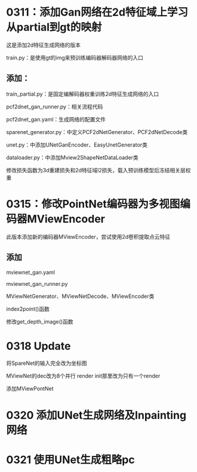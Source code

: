 # 0311：添加Gan网络在2d特征域上学习从partial到gt的映射
这是添加2d特征生成网络的版本

train.py：是使用gt的img来预训练编码器解码器网络的入口

## 添加：

train_partial.py：是固定编解码器权重训练2d特征生成网络的入口

pcf2dnet_gan_runner.py：相关流程代码

pcf2dnet_gan.yaml：生成网络的配置文件

sparenet_generator.py：中定义PCF2dNetGenerator、PCF2dNetDecode类

unet.py：中添加UNetGanEncoder、EasyUnetGenerator类

dataloader.py：中添加Mview2ShapeNetDataLoader类

修改损失函数为3d重建损失和2d特征域l2损失，载入预训练模型后冻结相关层权重

# 0315：修改PointNet编码器为多视图编码器MViewEncoder

此版本添加新的编码器MViewEncoder，尝试使用2d卷积提取点云特征

## 添加

mviewnet_gan.yaml

mviewnet_gan_runner.py

MViewNetGenerator、MViewNetDecode、MViewEncoder类

index2point()函数

修改get_depth_image()函数


# 0318 Update

将SpareNet的输入完全改为坐标图

MViewNet的dec改为8个并行 render init那里改为只有一个render

添加MViewPontNet


# 0320 添加UNet生成网络及Inpainting网络

# 0321 使用UNet生成粗略pc

